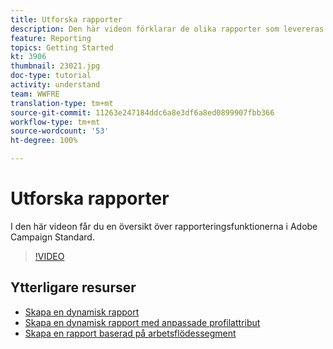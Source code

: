 ```yaml
---
title: Utforska rapporter
description: Den här videon förklarar de olika rapporter som levereras färdiga för leverans via e-post.
feature: Reporting
topics: Getting Started
kt: 3906
thumbnail: 23021.jpg
doc-type: tutorial
activity: understand
team: WWFRE
translation-type: tm+mt
source-git-commit: 11263e247184ddc6a8e3df6a8ed0899907fbb366
workflow-type: tm+mt
source-wordcount: '53'
ht-degree: 100%

---
```



# Utforska rapporter

I den här videon får du en översikt över rapporteringsfunktionerna i Adobe Campaign Standard.

>[!VIDEO](https://video.tv.adobe.com/v/23021?quality=12)

## Ytterligare resurser

* [Skapa en dynamisk rapport](/help/reporting/creating-a-dynamic-report.md)
* [Skapa en dynamisk rapport med anpassade profilattribut](/help/reporting/custom-profile-attributes-dynamic-reports.md)
* [Skapa en rapport baserad på arbetsflödessegment](/help/reporting/report-on-workflow-segments.md)
